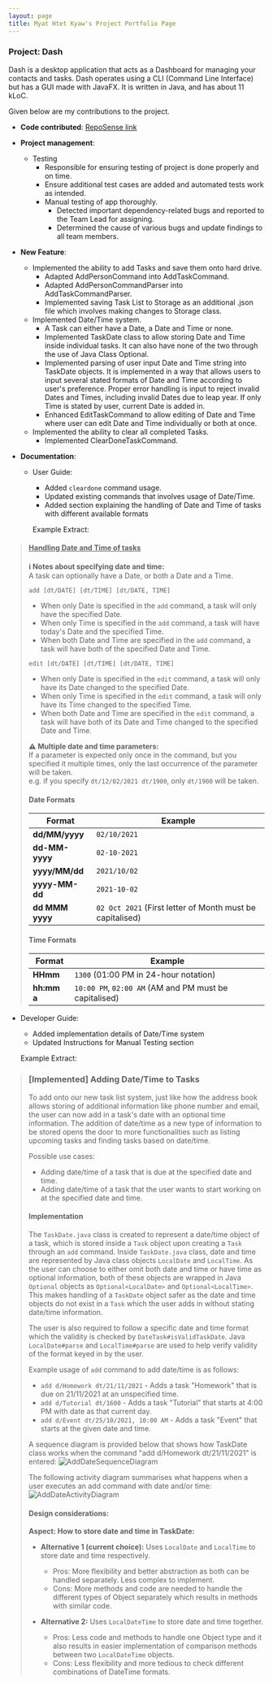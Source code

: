 ```yaml
---
layout: page
title: Myat Htet Kyaw's Project Portfolio Page
---
```


### Project: Dash

Dash is a desktop application that acts as a Dashboard for managing your contacts and tasks.
Dash operates using a CLI (Command Line Interface) but has a GUI made with JavaFX.
It is written in Java, and has about 11 kLoC.

Given below are my contributions to the project.

* **Code contributed**: [RepoSense link](https://nus-cs2103-ay2122s1.github.io/tp-dashboard/?search=myat&sort=groupTitle&sortWithin=title&since=2021-09-17&timeframe=commit&mergegroup=&groupSelect=groupByRepos&breakdown=false&tabOpen=true&tabType=authorship&tabAuthor=NUSmhk&tabRepo=AY2122S1-CS2103T-W15-2%2Ftp%5Bmaster%5D&authorshipIsMergeGroup=false&authorshipFileTypes=docs~functional-code~test-code&authorshipIsBinaryFileTypeChecked=false)

* **Project management**:
  - Testing
    - Responsible for ensuring testing of project is done properly and on time.
    - Ensure additional test cases are added and automated tests work as intended.
    - Manual testing of app thoroughly.
        - Detected important dependency-related bugs and reported to the Team Lead for assigning.
        - Determined the cause of various bugs and update findings to all team members.
        
* **New Feature**:
  - Implemented the ability to add Tasks and save them onto hard drive.
    - Adapted AddPersonCommand into AddTaskCommand.
    - Adapted AddPersonCommandParser into AddTaskCommandParser.
    - Implemented saving Task List to Storage as an additional .json file which involves making changes to Storage class.
  - Implemented Date/Time system.
    - A Task can either have a Date, a Date and Time or none.
    - Implemented TaskDate class to allow storing Date and Time inside individual tasks. It can also have
      none of the two through the use of Java Class Optional<T>.
    - Implemented parsing of user input Date and Time string into TaskDate objects. It is implemented in a way
      that allows users to input several stated formats of Date and Time according to user's preference. Proper
      error handling is input to reject invalid Dates and Times, including invalid Dates due to leap year. If only
      Time is stated by user, current Date is added in.
    - Enhanced EditTaskCommand to allow editing of Date and Time where user can edit Date and Time individually
      or both at once.
  - Implemented the ability to clear all completed Tasks.
    - Implemented ClearDoneTaskCommand.
    
* **Documentation**:
  - User Guide:
    - Added `cleardone` command usage.
    - Updated existing commands that involves usage of Date/Time.
    - Added section explaining the handling of Date and Time of tasks with different available formats
    
    Example Extract:
>#### <u>Handling Date and Time of tasks</u>
>
><div markdown="block" class="alert alert-info">
>
>**:information_source: Notes about specifying date and time:**<br>
>A task can optionally have a Date, or both a Date and a Time.
>
>`add [dt/DATE] [dt/TIME] [dt/DATE, TIME]`
>
>* When only Date is specified in the `add` command, a task will only have the specified Date.
>* When only Time is specified in the `add` command, a task will have today's Date and the specified Time.
>* When both Date and Time are specified in the `add` command, a task will have both of the specified Date and Time.
>
>`edit [dt/DATE] [dt/TIME] [dt/DATE, TIME]`
>
>* When only Date is specified in the `edit` command, a task will only have its Date changed to the specified Date.
>* When only Time is specified in the `edit` command, a task will only have its Time changed to the specified Time.
>* When both Date and Time are specified in the `edit` command, a task will have both of its Date and Time changed to the specified Date and Time.
>
>**:warning: Multiple date and time parameters:**<br>
>If a parameter is expected only once in the command, but you specified it multiple times, only the last occurrence of the parameter will be taken.<br>
>e.g. if you specify `dt/12/02/2021 dt/1900`, only `dt/1900` will be taken.
>
></div>
>
>#### Date Formats
>
>Format | Example
>--------|------------------
>**dd/MM/yyyy** | `02/10/2021`
>**dd-MM-yyyy** | `02-10-2021`
>**yyyy/MM/dd** | `2021/10/02`
>**yyyy-MM-dd** | `2021-10-02`
>**dd MMM yyyy** | `02 Oct 2021` (First letter of Month must be capitalised)
>
>#### Time Formats
>
>Format | Example
>--------|------------------
>**HHmm** | `1300` (01:00 PM in 24-hour notation)
>**hh:mm a** | `10:00 PM`, `02:00 AM` (AM and PM must be capitalised)


  - Developer Guide:
    - Added implementation details of Date/Time system
    - Updated Instructions for Manual Testing section

    Example Extract: 
>### \[Implemented\] Adding Date/Time to Tasks
>
>To add onto our new task list system, just like how the address book allows storing of additional information like
>phone number and email, the user can now add in a task's date with an optional time information. The addition of
>date/time as a new type of information to be stored opens the door to more functionalities such as listing upcoming
>tasks and finding tasks based on date/time.
>
>Possible use cases:
>- Adding date/time of a task that is due at the specified date and time.
>- Adding date/time of a task that the user wants to start working on at the specified date and time.
>
>#### Implementation
>
>The `TaskDate.java` class is created to represent a date/time object of a task, which is stored inside a `Task` object
>upon creating a `Task` through an `add` command. Inside `TaskDate.java` class, date and time are represented by Java
>class objects `LocalDate` and `LocalTime`. As the user can choose to either omit both date and time or have time as optional
>information, both of these objects are wrapped in Java `Optional` objects as `Optional<LocalDate>` and `Optional<LocalTime>`.
>This makes handling of a `TaskDate` object safer as the date and time objects do not exist in a `Task` which the user adds
>in without stating date/time information.
>
>The user is also required to follow a specific date and time format which the validity is checked by `DateTask#isValidTaskDate`.
>Java `LocalDate#parse` and `LocalTime#parse` are used to help verify validity of the format keyed in by the user.
>
>Example usage of `add` command to add date/time is as follows:
>- `add d/Homework dt/21/11/2021` - Adds a task "Homework" that is due on 21/11/2021 at an unspecified time.
>- `add d/Tutorial dt/1600` - Adds a task "Tutorial" that starts at 4:00 PM with date as that current day.
>- `add d/Event dt/25/10/2021, 10:00 AM` - Adds a task "Event" that starts at the given date and time.
>
>A sequence diagram is provided below that shows how TaskDate class works when the command "add d/Homework dt/21/11/2021"
>is entered:
>![AddDateSequenceDiagram](images/AddDateSequenceDiagram.png)
>
>The following activity diagram summarises what happens when a user executes an add command with date and/or time:
>![AddDateActivityDiagram](images/AddDateActivityDiagram.png)
>
>#### Design considerations:
>
>**Aspect: How to store date and time in TaskDate:**
>
>* **Alternative 1 (current choice):** Uses `LocalDate` and `LocalTime` to store date and time respectively.
>    * Pros: More flexibility and better abstraction as both can be handled separately. Less complex to implement.
>    * Cons: More methods and code are needed to handle the different types of Object separately which results in
>      methods with similar code.
>
>* **Alternative 2:** Uses `LocalDateTime` to store date and time together.
>    * Pros: Less code and methods to handle one Object type and it also results in easier implementation of
>      comparison methods between two `LocalDateTime` objects.
>    * Cons: Less flexibility and more tedious to check different combinations of DateTime formats.
>
